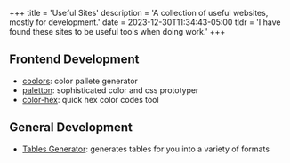 +++
title = 'Useful Sites'
description = 'A collection of useful websites, mostly for development.'
date = 2023-12-30T11:34:43-05:00
tldr = 'I have found these sites to be useful tools when doing work.'
+++

## Frontend Development
- [coolors](https://coolors.co/): color pallete generator
- [paletton](https://paletton.com): sophisticated color and css prototyper
- [color-hex](https://www.color-hex.com/): quick hex color codes tool

## General Development
- [Tables Generator](https://www.tablesgenerator.com/): generates tables for you into a variety of formats
